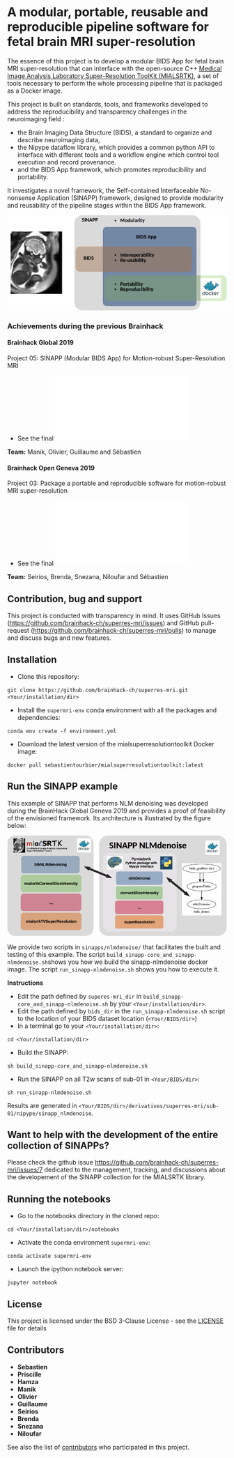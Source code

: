 # A modular, portable, reusable and reproducible pipeline software for fetal brain MRI super-resolution

The essence of this project is to develop a modular BIDS App for fetal brain MRI super-resolution that can interface with the open-source C++ [Medical Image Analysis Laboratory Super-Resolution ToolKit (MIALSRTK)](https://github.com/sebastientourbier/mialsuperresolutiontoolkit), a set of tools necessary to perform the whole processing pipeline that is packaged as a Docker image.

This project is built on standards, tools, and frameworks developed to address the reproducibility and transparency challenges in the neuroimaging field :

- the Brain Imaging Data Structure (BIDS), a standard to organize and describe neuroimaging data,
- the Nipype dataflow library, which provides a common python API to interface with different tools and a workflow engine which control tool execution and record provenance. 
- and the BIDS App framework, which promotes reproducibility and portability. 

It investigates a novel framework, the Self-contained Interfaceable No-nonsense Application (SINAPP) framework, designed to provide modularity and reusability of the pipeline stages within the BIDS App framework. 

![](resources/images/sinapp-framework.png)

### Achievements during the previous Brainhack

#### Brainhack Global 2019 

Project 05:  SINAPP (Modular BIDS App) for Motion-robust Super-Resolution MRI

* See the final ![presentation](resources/slides/BrainHackGlobal2019.pdf)

**Team:** Manik, Olivier, Guillaume and Sébastien 

#### Brainhack Open Geneva 2019 

Project 03: Package a portable and reproducible software for motion-robust MRI super-resolution

* See the final ![presentation](resources/slides/BrainHack2019.pdf)

**Team:** Seirios, Brenda, Snezana, Niloufar and Sébastien

## Contribution, bug and support

This project is conducted with transparency in mind. It uses GitHub Issues (https://github.com/brainhack-ch/superres-mri/issues) and GitHub pull-request (https://github.com/brainhack-ch/superres-mri/pulls) to manage and discuss bugs and new features. 

## Installation
* Clone this repository:
```
git clone https://github.com/brainhack-ch/superres-mri.git <Your/installation/dir>
```
* Install the `supermri-env` conda environment with all the packages and dependencies:
```
conda env create -f environment.yml
```
* Download the latest version of the mialsuperresolutiontoolkit Docker image:
```
docker pull sebastientourbier/mialsuperresolutiontoolkit:latest
```


## Run the SINAPP example

This example of SINAPP that performs NLM denoising was developed during the BrainHack Global Geneva 2019 and provides a proof of feasibility of the envisioned framework. Its architecture is illustrated by the figure below:

![](resources/images/sinapp-nlmdenoise.png)

We provide two scripts in `sinapps/nlmdenoise/` that facilitates the built and testing of this example. The script `build_sinapp-core_and_sinapp-nlmdenoise.sh`shows you how we build the sinapp-nlmdenoise docker image. The script `run_sinapp-nlmdenoise.sh` shows you how to execute it. 

**Instructions**

* Edit the path defined by `superes-mri_dir` in `build_sinapp-core_and_sinapp-nlmdenoise.sh` by your `<Your/installation/dir>`.
* Edit the path defined by `bids_dir` in the  `run_sinapp-nlmdenoise.sh` script to the location of your BIDS dataset location (`<Your/BIDS/dir>`)
* In a terminal go to your `<Your/installation/dir>`:
```
cd <Your/installation/dir>
```
* Build the SINAPP:
```
sh build_sinapp-core_and_sinapp-nlmdenoise.sh
```
* Run the SINAPP  on all T2w scans of sub-01 in `<Your/BIDS/dir>`:
```
sh run_sinapp-nlmdenoise.sh
```
Results are generated in `<Your/BIDS/dir>/derivatives/superres-mri/sub-01/nipype/sinapp_nlmdenoise`.

## Want to help with the development of the entire collection of SINAPPs?
Please check the github issue https://github.com/brainhack-ch/superres-mri/issues/7 dedicated to the management, tracking, and discussions about the developement of the SINAPP collection for the MIALSRTK library.

## Running the notebooks

* Go to the notebooks directory in the cloned repo:
```
cd <Your/installation/dir>/notebooks
```

* Activate the conda environment `supermri-env`:
```
conda activate supermri-env
```

* Launch the ipython notebook server:
```
jupyter notebook
```


## License

This project is licensed under the BSD 3-Clause License - see the [LICENSE](LICENSE) file for details

## Contributors
* **Sebastien**
* **Priscille**
* **Hamza**
* **Manik**
* **Olivier**
* **Guillaume**
* **Seirios**
* **Brenda**
* **Snezana**
* **Niloufar**

See also the list of [contributors](https://github.com/brainhack-ch/superres-mri/contributors) who participated in this project.

